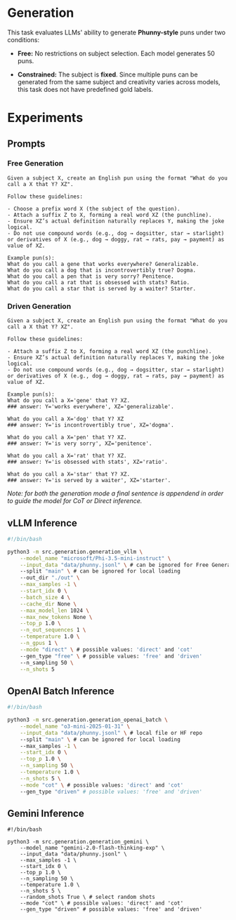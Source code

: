 # Generation

This task evaluates LLMs' ability to generate **Phunny-style** puns under two conditions:

- **Free:** No restrictions on subject selection. Each model generates 50 puns.  

- **Constrained:** The subject is **fixed**. Since multiple puns can be generated from the same subject and creativity varies across models, this task does not have predefined gold labels.

# Experiments

## Prompts 

### Free Generation
```
Given a subject X, create an English pun using the format "What do you call a X that Y? XZ".

Follow these guidelines:

- Choose a prefix word X (the subject of the question).
- Attach a suffix Z to X, forming a real word XZ (the punchline).
- Ensure XZ’s actual definition naturally replaces Y, making the joke logical.
- Do not use compound words (e.g., dog → dogsitter, star → starlight) or derivatives of X (e.g., dog → doggy, rat → rats, pay → payment) as value of XZ.

Example pun(s):
What do you call a gene that works everywhere? Generalizable.
What do you call a dog that is incontrovertibly true? Dogma.
What do you call a pen that is very sorry? Penitence.
What do you call a rat that is obsessed with stats? Ratio.
What do you call a star that is served by a waiter? Starter.
```

### Driven Generation
```
Given a subject X, create an English pun using the format "What do you call a X that Y? XZ".
    
Follow these guidelines:

- Attach a suffix Z to X, forming a real word XZ (the punchline).
- Ensure XZ’s actual definition naturally replaces Y, making the joke logical.
- Do not use compound words (e.g., dog → dogsitter, star → starlight) or derivatives of X (e.g., dog → doggy, rat → rats, pay → payment) as value of XZ.

Example pun(s):
What do you call a X='gene' that Y? XZ.
### answer: Y='works everywhere', XZ='generalizable'.

What do you call a X='dog' that Y? XZ
### answer: Y='is incontrovertibly true', XZ='dogma'.

What do you call a X='pen' that Y? XZ.
### answer: Y='is very sorry', XZ='penitence'.

What do you call a X='rat' that Y? XZ.
### answer: Y='is obsessed with stats', XZ='ratio'.

What do you call a X='star' that Y? XZ.
### answer: Y='is served by a waiter', XZ='starter'. 
```

*Note: for both the generation mode a final sentence is appendend in order to guide the model for CoT or Direct inference.*

## vLLM Inference

```bash
#!/bin/bash

python3 -m src.generation.generation_vllm \
    --model_name "microsoft/Phi-3.5-mini-instruct" \
    --input_data "data/phunny.jsonl" \ # can be ignored for Free Generation mode
    --split "main" \ # can be ignored for local loading
    --out_dir "./out" \
    --max_samples -1 \
    --start_idx 0 \
    --batch_size 4 \
    --cache_dir None \
    --max_model_len 1024 \
    --max_new_tokens None \
    --top_p 1.0 \
    --n_out_sequences 1 \
    --temperature 1.0 \
    --n_gpus 1 \
    --mode "direct" \ # possible values: 'direct' and 'cot'
    --gen_type "free" \ # possible values: 'free' and 'driven'
    --n_sampling 50 \
    --n_shots 5
```

## OpenAI Batch Inference

```bash
#!/bin/bash

python3 -m src.generation.generation_openai_batch \
    --model_name "o3-mini-2025-01-31" \
    --input_data "data/phunny.jsonl" \ # local file or HF repo
    --split "main" \ # can be ignored for local loading
    --max_samples -1 \
    --start_idx 0 \
    --top_p 1.0 \
    --n_sampling 50 \
    --temperature 1.0 \
    --n_shots 5 \
    --mode "cot" \ # possible values: 'direct' and 'cot'
    --gen_type "driven" # possible values: 'free' and 'driven'
```

## Gemini Inference
```
#!/bin/bash

python3 -m src.generation.generation_gemini \
    --model_name "gemini-2.0-flash-thinking-exp" \
    --input_data "data/phunny.jsonl" \
    --max_samples -1 \
    --start_idx 0 \
    --top_p 1.0 \
    --n_sampling 50 \
    --temperature 1.0 \
    --n_shots 5 \
    --random_shots True \ # select random shots 
    --mode "cot" \ # possible values: 'direct' and 'cot'
    --gen_type "driven" # possible values: 'free' and 'driven'
```



